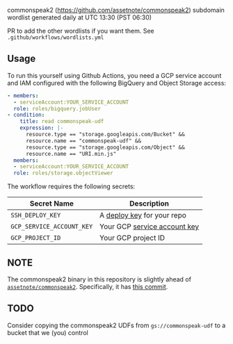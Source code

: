 commonspeak2 (https://github.com/assetnote/commonspeak2) subdomain wordlist
generated daily at UTC 13:30 (PST 06:30)

PR to add the other wordlists if you want them. See
`.github/workflows/wordlists.yml`

## Usage
To run this yourself using Github Actions, you need a GCP service account and
IAM configured with the following BigQuery and Object Storage access:

```yaml
- members:
  - serviceAccount:YOUR_SERVICE_ACCOUNT
  role: roles/bigquery.jobUser
- condition:
    title: read commonspeak-udf
    expression: |-
      resource.type == "storage.googleapis.com/Bucket" &&
      resource.name == "commonspeak-udf" &&
      resource.type == "storage.googleapis.com/Object" &&
      resource.name == "URI.min.js"
  members:
  - serviceAccount:YOUR_SERVICE_ACCOUNT
  role: roles/storage.objectViewer
```

The workflow requires the following secrets:

|Secret Name|Description|
|-|-|
|`SSH_DEPLOY_KEY`|A [deploy key](https://developer.github.com/v3/guides/managing-deploy-keys/) for your repo|
|`GCP_SERVICE_ACCOUNT_KEY`|Your GCP [service account key](https://cloud.google.com/iam/docs/creating-managing-service-account-keys)|
|`GCP_PROJECT_ID`|Your GCP project ID|

## NOTE
The commonspeak2 binary in this repository is slightly ahead of
[`assetnote/commonspeak2`](https://github.com/assetnote/commonspeak2).
Specifically, it has [this
commit](https://github.com/assetnote/commonspeak2/pull/11).

## TODO
Consider copying the commonspeak2 UDFs from `gs://commonspeak-udf` to a bucket
that we (you) control
